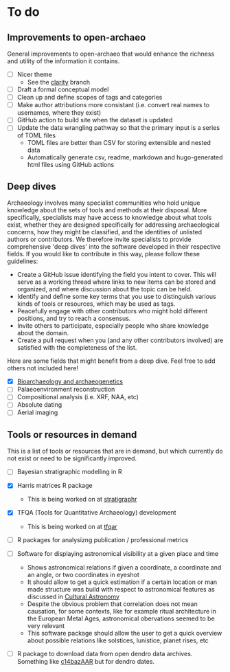 # To do

## Improvements to open-archaeo

General improvements to open-archaeo that would enhance the richness and utility of the information it contains.

- [ ] Nicer theme
  - See the [clarity](https://github.com/zackbatist/open-archaeo/tree/clarity) branch
- [ ] Draft a formal conceptual model
- [ ] Clean up and define scopes of tags and categories
- [ ] Make author attributions more consistant (i.e. convert real names to usernames, where they exist)
- [ ] GitHub action to build site when the dataset is updated
- [ ] Update the data wrangling pathway so that the primary input is a series of TOML files
  - TOML files are better than CSV for storing extensible and nested data
  - Automatically generate csv, readme, markdown and hugo-generated html files using GitHub actions


## Deep dives

Archaeology involves many specialist communities who hold unique knowledge about the sets of tools and methods at their disposal. More specifically, specialists may have access to knowledge about what tools exist, whether they are designed specifically for addressing archaeological concerns, how they might be classified, and the identities of unlisted authors or contributors. We therefore invite specialists to provide comprehensive 'deep dives' into the software developed in their respective fields. If you would like to contribute in this way, please follow these guidelines:

- Create a GitHub issue identifying the field you intent to cover. This will serve as a working thread where links to new items can be stored and organized, and where discussion about the topic can be held.
- Identify and define some key terms that you use to distinguish various kinds of tools or resources, which may be used as tags.
- Peacefully engage with other contributors who might hold different positions, and try to reach a consensus.
- Invite others to participate, especially people who share knowledge about the domain.
- Create a pull request when you (and any other contributors involved) are satisfied with the completeness of the list.

Here are some fields that might benefit from a deep dive. Feel free to add others not included here!

- [x] [Bioarchaeology and archaeogenetics](https://github.com/zackbatist/open-archaeo/issues/20)
- [ ] Palaeoenvironment reconstruction
- [ ] Compositional analysis (i.e. XRF, NAA, etc)
- [ ] Absolute dating
- [ ] Aerial imaging

## Tools or resources in demand

This is a list of tools or resources that are in demand, but which currently do not exist or need to be significantly improved.

- [ ] Bayesian stratigraphic modelling in R
- [x] Harris matrices R package
  - This is being worked on at [stratigraphr](https://github.com/joeroe/stratigraphr)
- [x] TFQA (Tools for Quantitative Archaeology) development
  - This is being worked on at [tfqar](https://github.com/sslarch/tfqar)
- [ ] R packages for analysizng publication / professional metrics
- [ ] Software for displaying astronomical visibility at a given place and time
  - Shows astronomical relations if given a coordinate, a coordinate and an angle, or two coordinates in eyeshot
  - It should allow to get a quick estimation if a certain location or man made structure was build with respect to astronomical features as discussed in [Cultural Astronomy](https://en.wikipedia.org/wiki/Cultural_astronomy)
  - Despite the obvious problem that correlation does not mean causation, for some contexts, like for example ritual architecture in the European Metal Ages, astronomical obervations seemed to be very relevant
  - This software package should allow the user to get a quick overview about possible relations like solstices, lunistice, planet rises, etc
- [ ] R package to download data from open dendro data archives. Something like [c14bazAAR](https://github.com/ISAAKiel/c14bazAAR) but for dendro dates.


